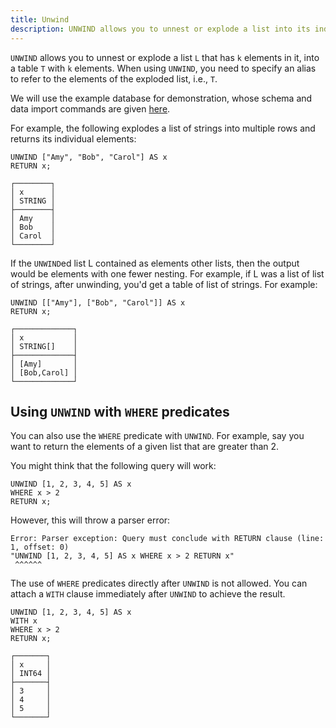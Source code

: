 ```yaml
---
title: Unwind
description: UNWIND allows you to unnest or explode a list into its individual elements.
---
```


`UNWIND` allows you to unnest or explode a list `L` that has `k` elements in it,
into a table `T` with `k` elements.
When using `UNWIND`, you need to specify an alias to refer to the elements
of the exploded list, i.e., `T`.

We will use the example database for demonstration, whose schema and data import commands are given [here](/cypher/query-clauses/example-database).

For example, the following explodes a list of strings into multiple rows and returns its individual elements:

```cypher
UNWIND ["Amy", "Bob", "Carol"] AS x
RETURN x;
```

```
┌────────┐
│ x      │
│ STRING │
├────────┤
│ Amy    │
│ Bob    │
│ Carol  │
└────────┘
```

If the `UNWIND`ed list L contained as elements other lists,
then the output would be elements with one fewer nesting. For example, if L was a list of 
list of strings, after unwinding, you'd get a table of list of strings. For example:

```cypher
UNWIND [["Amy"], ["Bob", "Carol"]] AS x
RETURN x;
```

```
┌─────────────┐
│ x           │
│ STRING[]    │
├─────────────┤
│ [Amy]       │
│ [Bob,Carol] │
└─────────────┘
```

## Using `UNWIND` with `WHERE` predicates

You can also use the `WHERE` predicate with `UNWIND`. For example, say you want to return the
elements of a given list that are greater than 2.

You might think that the following query will work:

```cypher
UNWIND [1, 2, 3, 4, 5] AS x
WHERE x > 2
RETURN x;
```
However, this will throw a parser error:
```
Error: Parser exception: Query must conclude with RETURN clause (line: 1, offset: 0)
"UNWIND [1, 2, 3, 4, 5] AS x WHERE x > 2 RETURN x"
 ^^^^^^
```

The use of `WHERE` predicates directly after `UNWIND` is not allowed. You can attach a `WITH` clause
immediately after `UNWIND` to achieve the result.

```cypher
UNWIND [1, 2, 3, 4, 5] AS x
WITH x
WHERE x > 2
RETURN x;
```

```
┌───────┐
│ x     │
│ INT64 │
├───────┤
│ 3     │
│ 4     │
│ 5     │
└───────┘
```

